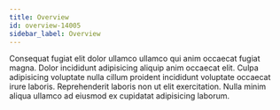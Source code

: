```yaml
---
title: Overview
id: overview-14005
sidebar_label: Overview
---
```


Consequat fugiat elit dolor ullamco ullamco qui anim occaecat fugiat magna. Dolor incididunt adipisicing aliquip anim occaecat elit. Culpa adipisicing voluptate nulla cillum proident incididunt voluptate occaecat irure laboris. Reprehenderit laboris non ut elit exercitation. Nulla minim aliqua ullamco ad eiusmod ex cupidatat adipisicing laborum.

